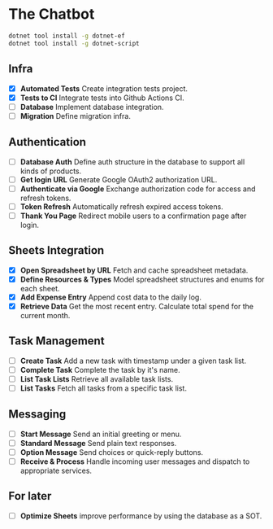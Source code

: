 # The Chatbot

```sh
dotnet tool install -g dotnet-ef
dotnet tool install -g dotnet-script
```

## Infra

- [x] **Automated Tests** Create integration tests project.
- [x] **Tests to CI** Integrate tests into Github Actions CI.
- [ ] **Database** Implement database integration.
- [ ] **Migration** Define migration infra.

## Authentication

- [ ] **Database Auth** Define auth structure in the database to support all kinds of products.
- [ ] **Get login URL** Generate Google OAuth2 authorization URL.
- [ ] **Authenticate via Google** Exchange authorization code for access and refresh tokens.
- [ ] **Token Refresh** Automatically refresh expired access tokens.
- [ ] **Thank You Page** Redirect mobile users to a confirmation page after login.

## Sheets Integration

- [x] **Open Spreadsheet by URL** Fetch and cache spreadsheet metadata.
- [x] **Define Resources & Types** Model spreadsheet structures and enums for each sheet.
- [x] **Add Expense Entry** Append cost data to the daily log.
- [x] **Retrieve Data** Get the most recent entry. Calculate total spend for the current month.

## Task Management

- [ ] **Create Task** Add a new task with timestamp under a given task list.
- [ ] **Complete Task** Complete the task by it's name.
- [ ] **List Task Lists** Retrieve all available task lists.
- [ ] **List Tasks** Fetch all tasks from a specific task list.

## Messaging

- [ ] **Start Message** Send an initial greeting or menu.
- [ ] **Standard Message** Send plain text responses.
- [ ] **Option Message** Send choices or quick-reply buttons.
- [ ] **Receive & Process** Handle incoming user messages and dispatch to appropriate services.

## For later

- [ ] **Optimize Sheets** improve performance by using the database as a SOT.
